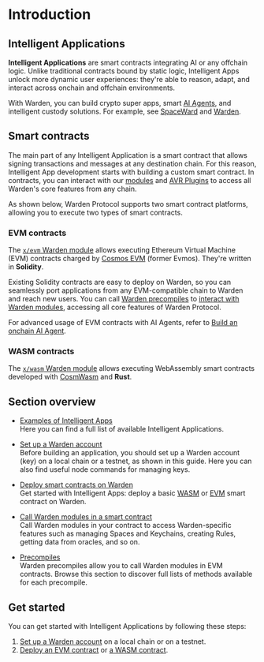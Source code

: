 ﻿---
sidebar_position: 1
---

# Introduction

## Intelligent Applications

**Intelligent Applications** are smart contracts integrating AI or any offchain logic. Unlike traditional contracts bound by static logic, Intelligent Apps unlock more dynamic user experiences: they're able to reason, adapt, and interact across onchain and offchain environments.

With Warden, you can build crypto super apps, smart [AI Agents](/build-an-agent/introduction), and intelligent custody solutions. For example, see [SpaceWard](https://help.wardenprotocol.org/spaceward) and [Warden](/learn/glossary#warden).

## Smart contracts

The main part of any Intelligent Application is a smart contract that allows signing transactions and messages at any destination chain. For this reason, Intelligent App development starts with building a custom smart contract. In contracts, you can interact with our [modules](/learn/warden-protocol-modules/introduction) and [AVR Plugins](/learn/warden-protocol-modules/x-async#avr-plugin) to access all Warden's core features from any chain.

As shown below, Warden Protocol supports two smart contract platforms, allowing you to execute two types of smart contracts.

### EVM contracts

The [`x/evm` Warden module](/learn/warden-protocol-modules/external-modules#xevm) allows executing Ethereum Virtual Machine (EVM) contracts charged by [Cosmos EVM](https://evm.cosmos.network) (former Evmos). They're written in **Solidity**.

Existing Solidity contracts are easy to deploy on Warden, so you can seamlessly port applications from any EVM-compatible chain to Warden and reach new users. You can call [Warden precompiles](precompiles/introduction) to [interact with Warden modules](interact-with-warden-modules/introduction), accessing all core features of Warden Protocol.

For advanced usage of EVM contracts with AI Agents, refer to [Build an onchain AI Agent](/build-an-agent/build-an-onchain-ai-agent/introduction).


### WASM contracts

The [`x/wasm` Warden module](/learn/warden-protocol-modules/external-modules#xwasm) allows executing WebAssembly smart contracts developed with [CosmWasm](https://cosmwasm.com) and **Rust**.

## Section overview

- [Examples of Intelligent Apps](examples-of-intelligent-apps)  
Here you can find a full list of available Intelligent Applications.

- [Set up a Warden account](set-up-a-warden-account)  
Before building an application, you should set up a Warden account (key) on a local chain or a testnet, as shown in this guide. Here you can also find useful node commands for managing keys.

- [Deploy smart contracts on Warden](/category/deploy-smart-contracts-on-warden)  
Get started with Intelligent Apps: deploy a basic [WASM](deploy-smart-contracts-on-warden/deploy-a-wasm-contract) or [EVM](deploy-smart-contracts-on-warden/deploy-an-evm-contract) smart contract on Warden.

- [Call Warden modules in a smart contract](interact-with-warden-modules/introduction)  
Call Warden modules in your contract to access Warden-specific features such as managing Spaces and Keychains, creating Rules, getting data from oracles, and so on.

- [Precompiles](precompiles/introduction)  
Warden precompiles allow you to call Warden modules in EVM contracts. Browse this section to discover full lists of methods available for each precompile.

## Get started

You can get started with Intelligent Applications by following these steps:

1. [Set up a Warden account](set-up-a-warden-account) on a local chain or on a testnet.
2. [Deploy an EVM contract](deploy-smart-contracts-on-warden/deploy-an-evm-contract) or [a WASM contract](deploy-smart-contracts-on-warden/deploy-a-wasm-contract).
